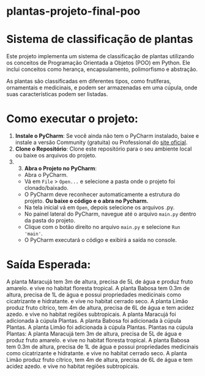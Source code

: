 # plantas-projeto-final-poo
# Sistema de classificação de plantas
Este projeto implementa um sistema de classificação de plantas utilizando os conceitos de Programação Orientada a Objetos (POO) em Python. Ele inclui conceitos como herança, encapsulamento, polimorfismo e abstração.

As plantas são classificadas em diferentes tipos, como frutíferas, ornamentais e medicinais, e podem ser armazenadas em uma cúpula, onde suas características podem ser listadas.

# Como executar o projeto:
1. **Instale o PyCharm**: Se você ainda não tem o PyCharm instalado, baixe e instale a versão Community (gratuita) ou Professional do [site oficial](https://www.jetbrains.com/pycharm/).
2. **Clone o Repositório**: Clone este repositório para o seu ambiente local ou baixe os arquivos do projeto.
3. 3. **Abra o Projeto no PyCharm**:
   - Abra o PyCharm.
   - Vá em `File` > `Open...` e selecione a pasta onde o projeto foi clonado/baixado.
   - O PyCharm deve reconhecer automaticamente a estrutura do projeto.
**Ou baixe o código e o abra no Pycharm.**
   - Na tela inicial vá em `Open`, depois selecione os arquivos .py.
   - No painel lateral do PyCharm, navegue até o arquivo `main.py` dentro da pasta do projeto.
   - Clique com o botão direito no arquivo `main.py` e selecione `Run 'main'`.
   - O PyCharm executará o código e exibirá a saída no console.

# Saída Esperada:
A planta Maracujá tem 3m de altura, precisa de 5L de água e produz fruto amarelo. e vive no habitat floresta tropical.
A planta Babosa tem 0.3m de altura, precisa de 1L de água e possui propriedades medicinais como cicatrizante e hidratante. e vive no habitat cerrado seco.
A planta Limão produz fruto cítrico, tem 4m de altura, precisa de 6L de água e tem acidez azedo. e vive no habitat regiões subtropicais.
A planta Maracujá foi adicionada à cúpula Plantas.
A planta Babosa foi adicionada à cúpula Plantas.
A planta Limão foi adicionada à cúpula Plantas.
Plantas na cúpula Plantas:
A planta Maracujá tem 3m de altura, precisa de 5L de água e produz fruto amarelo. e vive no habitat floresta tropical.
A planta Babosa tem 0.3m de altura, precisa de 1L de água e possui propriedades medicinais como cicatrizante e hidratante. e vive no habitat cerrado seco.
A planta Limão produz fruto cítrico, tem 4m de altura, precisa de 6L de água e tem acidez azedo. e vive no habitat regiões subtropicais.
